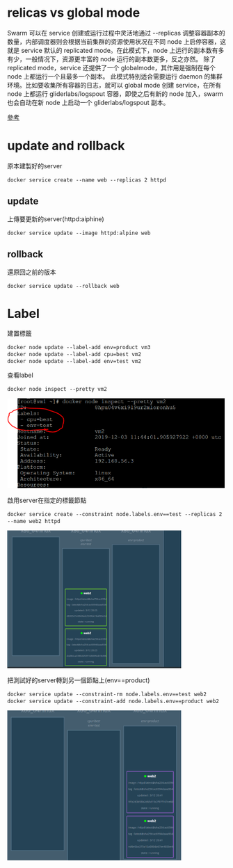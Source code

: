 # relicas vs global mode

Swarm 可以在 service 创建或运行过程中灵活地通过 --replicas 调整容器副本的数量，内部调度器则会根据当前集群的资源使用状况在不同 node 上启停容器，这就是 service 默认的 replicated mode。在此模式下，node 上运行的副本数有多有少，一般情况下，资源更丰富的 node 运行的副本数更多，反之亦然。
除了 replicated mode，service 还提供了一个 globalmode，其作用是强制在每个 node 上都运行一个且最多一个副本。
此模式特别适合需要运行 daemon 的集群环境。比如要收集所有容器的日志，就可以 global mode 创建 service，在所有 node 上都运行 gliderlabs/logspout 容器，即使之后有新的 node 加入，swarm 也会自动在新 node 上启动一个 gliderlabs/logspout 副本。

[參考](https://www.ibm.com/developerworks/community/blogs/132cfa78-44b0-4376-85d0-d3096cd30d3f/entry/replicated_mode_vs_global_mode_%E6%AF%8F%E5%A4%A95%E5%88%86%E9%92%9F%E7%8E%A9%E8%BD%AC_Docker_%E5%AE%B9%E5%99%A8%E6%8A%80%E6%9C%AF_105?lang=en)

# update and rollback
原本建製好的server
```
docker service create --name web --replicas 2 httpd
```
## update
上傳要更新的server(httpd:aiphine)
```
docker service update --image httpd:alpine web
```
## rollback
還原回之前的版本
```
docker service update --rollback web
```

# Label
建置標籤
```
docker node update --label-add env=product vm3
docker node update --label-add cpu=best vm2
docker node update --label-add env=test vm2
```
查看label
```
docker node inspect --pretty vm2
```
<img src="image/20191203b.PNG" width="500"/>

啟用server在指定的標籤節點
```
docker service create --constraint node.labels.env==test --replicas 2 --name web2 httpd
```
<img src="image/20191203a.PNG" width="400"/>

把測試好的server轉到另一個節點上(env==product)
```
docker service update --constraint-rm node.labels.env==test web2
docker service update --constraint-add node.labels.env==product web2
```

<img src="image/20191203c.PNG" width="400"/>



